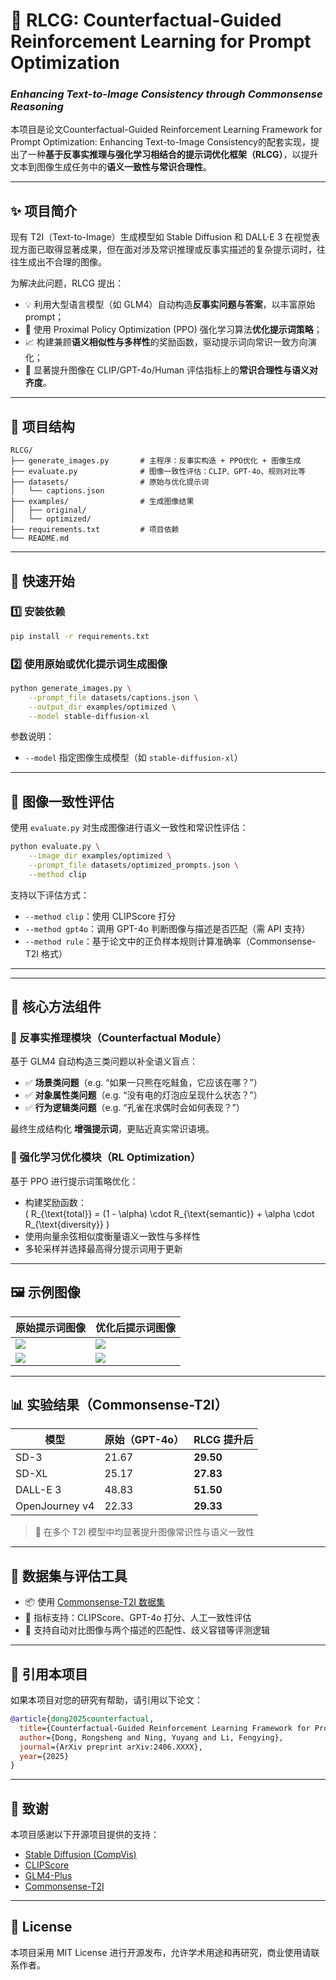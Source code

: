 # 🧠 RLCG: Counterfactual-Guided Reinforcement Learning for Prompt Optimization  
### *Enhancing Text-to-Image Consistency through Commonsense Reasoning*

本项目是论文Counterfactual-Guided Reinforcement Learning Framework for Prompt Optimization: Enhancing Text-to-Image Consistency的配套实现，提出了一种**基于反事实推理与强化学习相结合的提示词优化框架（RLCG）**，以提升文本到图像生成任务中的**语义一致性与常识合理性**。

---

## ✨ 项目简介

现有 T2I（Text-to-Image）生成模型如 Stable Diffusion 和 DALL·E 3 在视觉表现方面已取得显著成果，但在面对涉及常识推理或反事实描述的复杂提示词时，往往生成出不合理的图像。

为解决此问题，RLCG 提出：
- 💡 利用大型语言模型（如 GLM4）自动构造**反事实问题与答案**，以丰富原始 prompt；
- 🔁 使用 Proximal Policy Optimization (PPO) 强化学习算法**优化提示词策略**；
- 📈 构建兼顾**语义相似性与多样性**的奖励函数，驱动提示词向常识一致方向演化；
- 🧠 显著提升图像在 CLIP/GPT-4o/Human 评估指标上的**常识合理性与语义对齐度**。

---

## 📁 项目结构

```
RLCG/
├── generate_images.py       # 主程序：反事实构造 + PPO优化 + 图像生成
├── evaluate.py              # 图像一致性评估：CLIP、GPT-4o、规则对比等
├── datasets/                # 原始与优化提示词
│   └── captions.json
├── examples/                # 生成图像结果
│   ├── original/
│   └── optimized/
├── requirements.txt         # 项目依赖
└── README.md
```

---

## 🚀 快速开始

### 1️⃣ 安装依赖

```bash
pip install -r requirements.txt
```

### 2️⃣ 使用原始或优化提示词生成图像

```bash
python generate_images.py \
    --prompt_file datasets/captions.json \
    --output_dir examples/optimized \
    --model stable-diffusion-xl
```

参数说明：
- `--model` 指定图像生成模型（如 `stable-diffusion-xl`）

---

## 📐 图像一致性评估

使用 `evaluate.py` 对生成图像进行语义一致性和常识性评估：

```bash
python evaluate.py \
    --image_dir examples/optimized \
    --prompt_file datasets/optimized_prompts.json \
    --method clip
```

支持以下评估方式：
- `--method clip`：使用 CLIPScore 打分
- `--method gpt4o`：调用 GPT-4o 判断图像与描述是否匹配（需 API 支持）
- `--method rule`：基于论文中的正负样本规则计算准确率（Commonsense-T2I 格式）

---

---

## 🎯 核心方法组件

### 🔎 反事实推理模块（Counterfactual Module）

基于 GLM4 自动构造三类问题以补全语义盲点：
- ✅ **场景类问题**（e.g. “如果一只熊在吃鲑鱼，它应该在哪？”）
- ✅ **对象属性类问题**（e.g. “没有电的灯泡应呈现什么状态？”）
- ✅ **行为逻辑类问题**（e.g. “孔雀在求偶时会如何表现？”）

最终生成结构化 **增强提示词**，更贴近真实常识语境。

### 🎯 强化学习优化模块（RL Optimization）

基于 PPO 进行提示词策略优化：
- 构建奖励函数：  
  \( R_{\text{total}} = (1 - \alpha) \cdot R_{\text{semantic}} + \alpha \cdot R_{\text{diversity}} \)
- 使用向量余弦相似度衡量语义一致性与多样性
- 多轮采样并选择最高得分提示词用于更新

---

## 🖼️ 示例图像

| 原始提示词图像 | 优化后提示词图像 |
|----------------|------------------|
| ![](examples/original/lightbulb.png) | ![](examples/optimized/lightbulb.png) |
| ![](examples/original/peacock_sleeping.png) | ![](examples/optimized/peacock_sleeping.png) |

---

## 📊 实验结果（Commonsense-T2I）

| 模型            | 原始（GPT-4o） | RLCG 提升后 |
|-----------------|----------------|-------------|
| SD-3            | 21.67          | **29.50**   |
| SD-XL           | 25.17          | **27.83**   |
| DALL-E 3        | 48.83          | **51.50**   |
| OpenJourney v4  | 22.33          | **29.33**   |

> 🎯 在多个 T2I 模型中均显著提升图像常识性与语义一致性

---

## 🧪 数据集与评估工具

- 📦 使用 [Commonsense-T2I 数据集](https://huggingface.co/datasets/CommonsenseT2I)
- 📐 指标支持：CLIPScore、GPT-4o 打分、人工一致性评估
- 🤖 支持自动对比图像与两个描述的匹配性、歧义容错等评测逻辑

---

## 📄 引用本项目

如果本项目对您的研究有帮助，请引用以下论文：

```bibtex
@article{dong2025counterfactual,
  title={Counterfactual-Guided Reinforcement Learning Framework for Prompt Optimization: Enhancing Text-to-Image Consistency},
  author={Dong, Rongsheng and Ning, Yuyang and Li, Fengying},
  journal={ArXiv preprint arXiv:2406.XXXX},
  year={2025}
}
```

---

## 🤝 致谢

本项目感谢以下开源项目提供的支持：

- [Stable Diffusion (CompVis)](https://github.com/CompVis/stable-diffusion)
- [CLIPScore](https://github.com/rajashekar/CLIPScore)
- [GLM4-Plus](https://github.com/THUDM/GLM)
- [Commonsense-T2I](https://huggingface.co/datasets/CommonsenseT2I)

---

## 🪪 License

本项目采用 MIT License 进行开源发布，允许学术用途和再研究，商业使用请联系作者。
